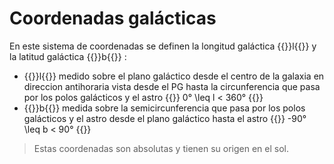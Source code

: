# Coordenadas galácticas

En este sistema de coordenadas se definen la longitud galáctica {{<katex>}}l{{</katex>}} y la latitud galáctica {{<katex>}}b{{</katex>}} :

- {{<katex>}}l{{</katex>}} medido sobre el plano galáctico desde el centro de la galaxia en direccion antihoraria vista desde el PG hasta la circunferencia que pasa por los polos galácticos y el astro {{<katex>}} 0° \leq l < 360° {{</katex>}}
- {{<katex>}}b{{</katex>}} medida sobre la semicircunferencia que pasa por los polos galácticos y el astro desde el plano galáctico hasta el astro {{<katex>}} -90° \leq b < 90° {{</katex>}}

> Estas coordenadas son absolutas y tienen su origen en el sol.
